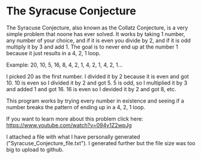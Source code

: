 # The Syracuse Conjecture
The Syracuse Conjecture, also known as the Collatz Conjecture, is a very simple problem that noone has ever solved. It works by taking 1 number, any number of your choice, and if it is even you divide by 2, and if it is odd multiply it by 3 and add 1. The goal is to never end up at the number 1 because it just results in a 4, 2, 1 loop.

Example:
20, 10, 5, 16, 8, 4, 2, 1, 4, 2, 1, 4, 2, 1...

I picked 20 as the first number. I divided it by 2 because it is even and got 10. 10 is even so I divided it by 2 and got 5. 5 is odd, so I multiplied it by 3 and added 1 and got 16. 16 is even so I devided it by 2 and got 8, etc.

This program works by trying every number in existence and seeing if a number breaks the pattern of ending up in a 4, 2, 1 loop.

If you want to learn more about this problem click here: https://www.youtube.com/watch?v=094y1Z2wpJg

I attached a file with what I have personally generated ("Syracuse_Conjecture_file.txt"). I generated further but the file size was too big to upload to github.
